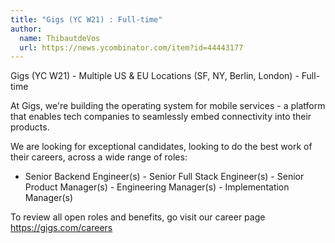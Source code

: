 ```yaml
---
title: "Gigs (YC W21) : Full-time"
author:
  name: ThibautdeVos
  url: https://news.ycombinator.com/item?id=44443177
---
```

Gigs (YC W21) - Multiple US &amp; EU Locations (SF, NY, Berlin, London) - Full-time

At Gigs, we&#x27;re building the operating system for mobile services - a platform that enables tech companies to seamlessly embed connectivity into their products.

We are looking for exceptional candidates, looking to do the best work of their careers, across a wide range of roles:

- Senior Backend Engineer(s) - Senior Full Stack Engineer(s) - Senior Product Manager(s) - Engineering Manager(s) - Implementation Manager(s)

To review all open roles and benefits, go visit our career page <a href="https:&#x2F;&#x2F;gigs.com&#x2F;careers">https:&#x2F;&#x2F;gigs.com&#x2F;careers</a>
<JobApplication />
